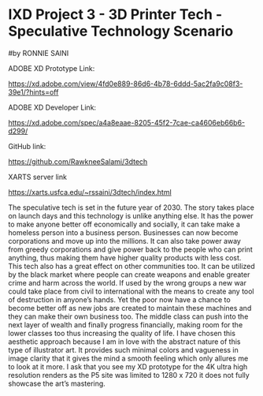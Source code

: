 # IXD Project 3 - 3D Printer Tech - Speculative Technology Scenario
#by RONNIE SAINI

ADOBE XD Prototype Link:

https://xd.adobe.com/view/4fd0e889-86d6-4b78-6ddd-5ac2fa9c08f3-39e1/?hints=off

ADOBE XD Developer Link:

https://xd.adobe.com/spec/a4a8eaae-8205-45f2-7cae-ca4606eb66b6-d299/

GitHub link:

https://github.com/RawkneeSalami/3dtech

XARTS server link

https://xarts.usfca.edu/~rssaini/3dtech/index.html

The speculative tech is set in the future year of 2030.  The story takes place on launch days and this technology is unlike anything else. It has the power to make anyone better off economically and socially, it can take make a homeless person into a business person. Businesses can now become corporations and move up into the millions. It can also take power away from greedy corporations and give power back to the people who can print anything, thus making them have higher quality products with less cost. 
	This tech also has a great effect on other communities too. It can be utilized by the black market where people can create weapons and enable greater crime and harm across the world. If used by the wrong groups a new war could take place from civil to international with the means to create any tool of destruction in anyone’s hands. Yet the poor now have a chance to become better off as new jobs are created to maintain these machines and they can make their own business too.  The middle class can push into the next layer of wealth and finally progress financially, making room for the lower classes too thus increasing the quality of life. 
	I have chosen this aesthetic approach because I am in love with the abstract nature of this type of illustrator art. It provides such minimal colors and vagueness in image clarity that it gives the mind a smooth feeling which only allures me to look at it more. I ask that you see my XD prototype for the 4K ultra high resolution renders as the P5 site was limited to 1280 x 720 it does not fully showcase the art’s mastering. 



